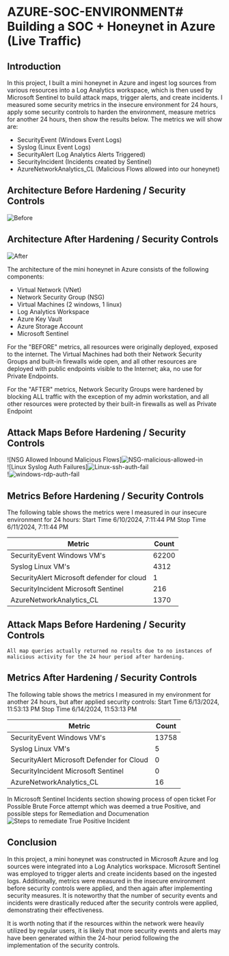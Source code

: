 # AZURE-SOC-ENVIRONMENT# Building a SOC + Honeynet in Azure (Live Traffic)


## Introduction

In this project, I built a mini honeynet in Azure and ingest log sources from various resources into a Log Analytics workspace, which is then used by Microsoft Sentinel to build attack maps, trigger alerts, and create incidents. I measured some security metrics in the insecure environment for 24 hours, apply some security controls to harden the environment, measure metrics for another 24 hours, then show the results below. The metrics we will show are:

- SecurityEvent (Windows Event Logs)
- Syslog (Linux Event Logs)
- SecurityAlert (Log Analytics Alerts Triggered)
- SecurityIncident (Incidents created by Sentinel)
- AzureNetworkAnalytics_CL (Malicious Flows allowed into our honeynet)

## Architecture Before Hardening / Security Controls
![Before](https://github.com/D8732/AZURE-SOC-ENVIRONMENT/assets/130248485/0b2b70f1-0117-40f4-a1aa-57a433cf36b9)


## Architecture After Hardening / Security Controls
![After](https://github.com/D8732/AZURE-SOC-ENVIRONMENT/assets/130248485/79e0f501-b457-4611-b708-eb0f4f7bb5f2)


The architecture of the mini honeynet in Azure consists of the following components:

- Virtual Network (VNet)
- Network Security Group (NSG)
- Virtual Machines (2 windows, 1 linux)
- Log Analytics Workspace
- Azure Key Vault
- Azure Storage Account
- Microsoft Sentinel

For the "BEFORE" metrics, all resources were originally deployed, exposed to the internet. The Virtual Machines had both their Network Security Groups and built-in firewalls wide open, and all other resources are deployed with public endpoints visible to the Internet; aka, no use for Private Endpoints.

For the "AFTER" metrics, Network Security Groups were hardened by blocking ALL traffic with the exception of my admin workstation, and all other resources were protected by their built-in firewalls as well as Private Endpoint

## Attack Maps Before Hardening / Security Controls
![NSG Allowed Inbound Malicious Flows]![NSG-malicious-allowed-in](https://github.com/D8732/AZURE-SOC-ENVIRONMENT/assets/130248485/b2be2d49-6a97-4497-995b-46a242b5aa0e)
<br>
![Linux Syslog Auth Failures]![Linux-ssh-auth-fail](https://github.com/D8732/AZURE-SOC-ENVIRONMENT/assets/130248485/0efcf582-a6af-4d14-9eab-9f0b67717478)
<br>
!![windows-rdp-auth-fail](https://github.com/D8732/AZURE-SOC-ENVIRONMENT/assets/130248485/a5ba556d-56ae-48be-b969-b04ac1036637)
<br>

## Metrics Before Hardening / Security Controls

The following table shows the metrics were I measured in our insecure environment for 24 hours:
Start Time 6/10/2024, 7:11:44 PM
Stop Time 6/11/2024, 7:11:44 PM

| Metric                   | Count
| ------------------------ | -----
| SecurityEvent Windows VM's | 62200
| Syslog        Linux VM's  | 4312
| SecurityAlert  Microsoft defender for cloud          | 1
| SecurityIncident    Microsoft Sentinel     | 216
| AzureNetworkAnalytics_CL | 1370

## Attack Maps Before Hardening / Security Controls

```All map queries actually returned no results due to no instances of malicious activity for the 24 hour period after hardening.```

## Metrics After Hardening / Security Controls

The following table shows the metrics I measured in my environment for another 24 hours, but after  applied security controls:
Start Time 6/13/2024, 11:53:13 PM
Stop Time	6/14/2024, 11:53:13 PM

| Metric                   | Count
| ------------------------ | -----
| SecurityEvent Windows VM's | 13758
| Syslog  Linux VM's       | 5
| SecurityAlert  Microsoft Defender for Cloud          | 0
| SecurityIncident  Microsoft Sentinel       | 0
| AzureNetworkAnalytics_CL | 16


In Microsoft Sentinel Incidents section showing process of open ticket For Possible Brute Force attempt which was deemed a true Positive, and possible steps for Remediation and Documenation
![Steps to remediate True Positive Incident](https://github.com/D8732/AZURE-SOC-ENVIRONMENT/assets/130248485/75b08d1f-564a-4b11-a519-e4953b07e32a)



## Conclusion

In this project, a mini honeynet was constructed in Microsoft Azure and log sources were integrated into a Log Analytics workspace. Microsoft Sentinel was employed to trigger alerts and create incidents based on the ingested logs. Additionally, metrics were measured in the insecure environment before security controls were applied, and then again after implementing security measures. It is noteworthy that the number of security events and incidents were drastically reduced after the security controls were applied, demonstrating their effectiveness.

It is worth noting that if the resources within the network were heavily utilized by regular users, it is likely that more security events and alerts may have been generated within the 24-hour period following the implementation of the security controls.
